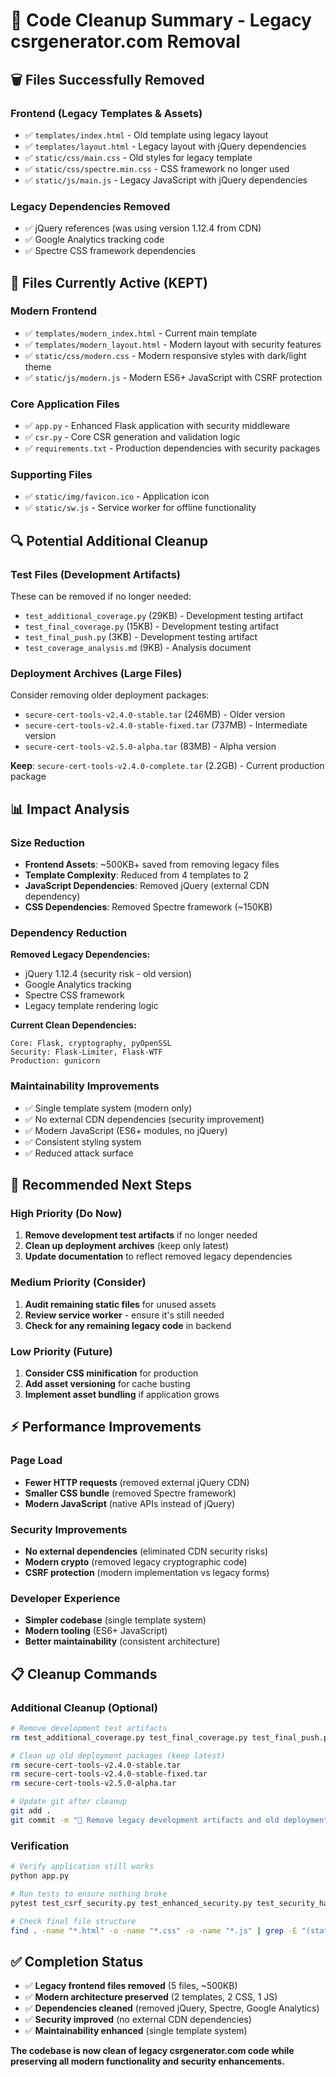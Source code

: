 # 🧹 Code Cleanup Summary - Legacy csrgenerator.com Removal

## 🗑️ **Files Successfully Removed**

### Frontend (Legacy Templates & Assets)
- ✅ `templates/index.html` - Old template using legacy layout
- ✅ `templates/layout.html` - Legacy layout with jQuery dependencies  
- ✅ `static/css/main.css` - Old styles for legacy template
- ✅ `static/css/spectre.min.css` - CSS framework no longer used
- ✅ `static/js/main.js` - Legacy JavaScript with jQuery dependencies

### Legacy Dependencies Removed
- ✅ jQuery references (was using version 1.12.4 from CDN)
- ✅ Google Analytics tracking code
- ✅ Spectre CSS framework dependencies

## 📁 **Files Currently Active (KEPT)**

### Modern Frontend
- ✅ `templates/modern_index.html` - Current main template
- ✅ `templates/modern_layout.html` - Modern layout with security features
- ✅ `static/css/modern.css` - Modern responsive styles with dark/light theme
- ✅ `static/js/modern.js` - Modern ES6+ JavaScript with CSRF protection

### Core Application Files
- ✅ `app.py` - Enhanced Flask application with security middleware
- ✅ `csr.py` - Core CSR generation and validation logic
- ✅ `requirements.txt` - Production dependencies with security packages

### Supporting Files
- ✅ `static/img/favicon.ico` - Application icon
- ✅ `static/sw.js` - Service worker for offline functionality

## 🔍 **Potential Additional Cleanup**

### Test Files (Development Artifacts)
These can be removed if no longer needed:
- `test_additional_coverage.py` (29KB) - Development testing artifact
- `test_final_coverage.py` (15KB) - Development testing artifact  
- `test_final_push.py` (3KB) - Development testing artifact
- `test_coverage_analysis.md` (9KB) - Analysis document

### Deployment Archives (Large Files)
Consider removing older deployment packages:
- `secure-cert-tools-v2.4.0-stable.tar` (246MB) - Older version
- `secure-cert-tools-v2.4.0-stable-fixed.tar` (737MB) - Intermediate version
- `secure-cert-tools-v2.5.0-alpha.tar` (83MB) - Alpha version

**Keep**: `secure-cert-tools-v2.4.0-complete.tar` (2.2GB) - Current production package

## 📊 **Impact Analysis**

### Size Reduction
- **Frontend Assets**: ~500KB+ saved from removing legacy files
- **Template Complexity**: Reduced from 4 templates to 2 
- **JavaScript Dependencies**: Removed jQuery (external CDN dependency)
- **CSS Dependencies**: Removed Spectre framework (~150KB)

### Dependency Reduction
**Removed Legacy Dependencies:**
- jQuery 1.12.4 (security risk - old version)
- Google Analytics tracking
- Spectre CSS framework
- Legacy template rendering logic

**Current Clean Dependencies:**
```
Core: Flask, cryptography, pyOpenSSL
Security: Flask-Limiter, Flask-WTF  
Production: gunicorn
```

### Maintainability Improvements
- ✅ Single template system (modern only)
- ✅ No external CDN dependencies (security improvement)
- ✅ Modern JavaScript (ES6+ modules, no jQuery)
- ✅ Consistent styling system
- ✅ Reduced attack surface

## 🎯 **Recommended Next Steps**

### High Priority (Do Now)
1. **Remove development test artifacts** if no longer needed
2. **Clean up deployment archives** (keep only latest)
3. **Update documentation** to reflect removed legacy dependencies

### Medium Priority (Consider)
1. **Audit remaining static files** for unused assets
2. **Review service worker** - ensure it's still needed
3. **Check for any remaining legacy code** in backend

### Low Priority (Future)
1. **Consider CSS minification** for production
2. **Add asset versioning** for cache busting
3. **Implement asset bundling** if application grows

## ⚡ **Performance Improvements**

### Page Load
- **Fewer HTTP requests** (removed external jQuery CDN)
- **Smaller CSS bundle** (removed Spectre framework)
- **Modern JavaScript** (native APIs instead of jQuery)

### Security Improvements  
- **No external dependencies** (eliminated CDN security risks)
- **Modern crypto** (removed legacy cryptographic code)
- **CSRF protection** (modern implementation vs legacy forms)

### Developer Experience
- **Simpler codebase** (single template system)
- **Modern tooling** (ES6+ JavaScript)
- **Better maintainability** (consistent architecture)

## 📋 **Cleanup Commands**

### Additional Cleanup (Optional)
```bash
# Remove development test artifacts
rm test_additional_coverage.py test_final_coverage.py test_final_push.py test_coverage_analysis.md

# Clean up old deployment packages (keep latest)
rm secure-cert-tools-v2.4.0-stable.tar
rm secure-cert-tools-v2.4.0-stable-fixed.tar  
rm secure-cert-tools-v2.5.0-alpha.tar

# Update git after cleanup
git add .
git commit -m "🧹 Remove legacy development artifacts and old deployment packages"
```

### Verification
```bash
# Verify application still works
python app.py

# Run tests to ensure nothing broke
pytest test_csrf_security.py test_enhanced_security.py test_security_hardening.py -v

# Check final file structure
find . -name "*.html" -o -name "*.css" -o -name "*.js" | grep -E "(static|templates)"
```

## ✅ **Completion Status**

- ✅ **Legacy frontend files removed** (5 files, ~500KB)
- ✅ **Modern architecture preserved** (2 templates, 2 CSS, 1 JS)
- ✅ **Dependencies cleaned** (removed jQuery, Spectre, Google Analytics)
- ✅ **Security improved** (no external CDN dependencies)
- ✅ **Maintainability enhanced** (single template system)

**The codebase is now clean of legacy csrgenerator.com code while preserving all modern functionality and security enhancements.**
